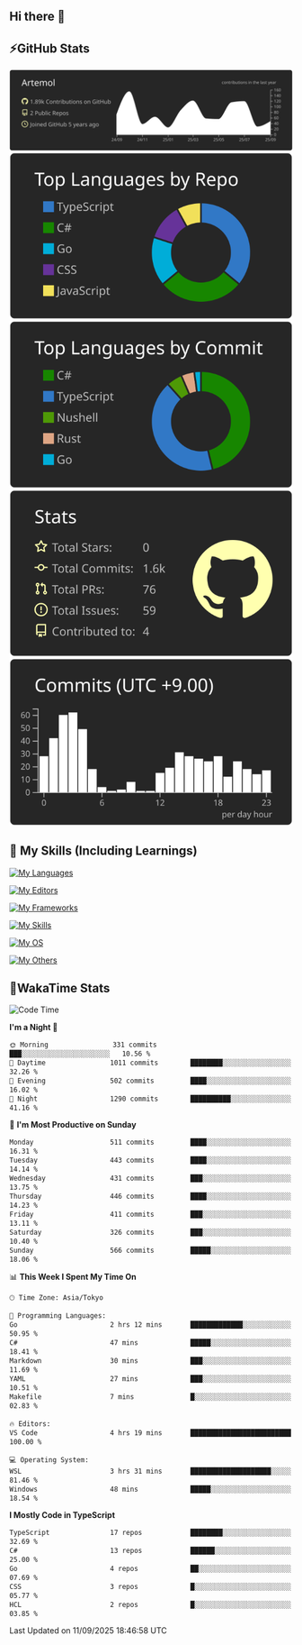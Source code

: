 ## Hi there 👋
<!--
**Artemol/Artemol** is a ✨ _special_ ✨ repository because its `README.md` (this file) appears on your GitHub profile.

Here are some ideas to get you started:

- 🔭 I’m currently working on ...
- 🌱 I’m currently learning ...
- 👯 I’m looking to collaborate on ...
- 🤔 I’m looking for help with ...
- 💬 Ask me about ...
- 📫 How to reach me: ...
- 😄 Pronouns: ...
- ⚡ Fun fact: ...
-->

## ⚡GitHub Stats
[![](https://raw.githubusercontent.com/Artemol/Artemol/main/profile-summary-card-output/apprentice/0-profile-details.svg)](https://github.com/vn7n24fzkq/github-profile-summary-cards)
[![](https://raw.githubusercontent.com/Artemol/Artemol/main/profile-summary-card-output/apprentice/1-repos-per-language.svg)](https://github.com/vn7n24fzkq/github-profile-summary-cards) [![](https://raw.githubusercontent.com/Artemol/Artemol/main/profile-summary-card-output/apprentice/2-most-commit-language.svg)](https://github.com/vn7n24fzkq/github-profile-summary-cards)
[![](https://raw.githubusercontent.com/Artemol/Artemol/main/profile-summary-card-output/apprentice/3-stats.svg)](https://github.com/vn7n24fzkq/github-profile-summary-cards) [![](https://raw.githubusercontent.com/Artemol/Artemol/main/profile-summary-card-output/apprentice/4-productive-time.svg)](https://github.com/vn7n24fzkq/github-profile-summary-cards)

## 🌱 My Skills (Including Learnings)

<!--
### Languages
-->
[![My Languages](https://skillicons.dev/icons?i=ts,py,cs,dotnet,rust,go,c,matlab,css)](https://skillicons.dev)

<!--
### Editors
-->
[![My Editors](https://skillicons.dev/icons?i=vscode,neovim,vim,visualstudio,idea)](https://skillicons.dev)

<!--
### Frameworks
-->
[![My Frameworks](https://skillicons.dev/icons?i=react,nestjs,vite,tailwind,tauri,electron,remix,nextjs,fastapi)](https://skillicons.dev)

<!--
### Tools
-->
[![My Skills](https://skillicons.dev/icons?i=git,nodejs,docker,unity,postman,bun,discord,cloudflare,bash,prometheus,grafana,obsidian)](https://skillicons.dev)

<!--
### OS
-->
[![My OS](https://skillicons.dev/icons?i=windows,ubuntu)](https://skillicons.dev)

<!--
### Others
-->
[![My Others](https://skillicons.dev/icons?i=github,raspberrypi,gcp)](https://skillicons.dev)

## 💬WakaTime Stats
<!--START_SECTION:waka-->
![Code Time](http://img.shields.io/badge/Code%20Time-625%20hrs%2018%20mins-blue)

**I'm a Night 🦉** 

```text
🌞 Morning                331 commits         ███░░░░░░░░░░░░░░░░░░░░░░   10.56 % 
🌆 Daytime                1011 commits        ████████░░░░░░░░░░░░░░░░░   32.26 % 
🌃 Evening                502 commits         ████░░░░░░░░░░░░░░░░░░░░░   16.02 % 
🌙 Night                  1290 commits        ██████████░░░░░░░░░░░░░░░   41.16 % 
```
📅 **I'm Most Productive on Sunday** 

```text
Monday                   511 commits         ████░░░░░░░░░░░░░░░░░░░░░   16.31 % 
Tuesday                  443 commits         ████░░░░░░░░░░░░░░░░░░░░░   14.14 % 
Wednesday                431 commits         ███░░░░░░░░░░░░░░░░░░░░░░   13.75 % 
Thursday                 446 commits         ████░░░░░░░░░░░░░░░░░░░░░   14.23 % 
Friday                   411 commits         ███░░░░░░░░░░░░░░░░░░░░░░   13.11 % 
Saturday                 326 commits         ███░░░░░░░░░░░░░░░░░░░░░░   10.40 % 
Sunday                   566 commits         █████░░░░░░░░░░░░░░░░░░░░   18.06 % 
```


📊 **This Week I Spent My Time On** 

```text
🕑︎ Time Zone: Asia/Tokyo

💬 Programming Languages: 
Go                       2 hrs 12 mins       █████████████░░░░░░░░░░░░   50.95 % 
C#                       47 mins             █████░░░░░░░░░░░░░░░░░░░░   18.41 % 
Markdown                 30 mins             ███░░░░░░░░░░░░░░░░░░░░░░   11.69 % 
YAML                     27 mins             ███░░░░░░░░░░░░░░░░░░░░░░   10.51 % 
Makefile                 7 mins              █░░░░░░░░░░░░░░░░░░░░░░░░   02.83 % 

🔥 Editors: 
VS Code                  4 hrs 19 mins       █████████████████████████   100.00 % 

💻 Operating System: 
WSL                      3 hrs 31 mins       ████████████████████░░░░░   81.46 % 
Windows                  48 mins             █████░░░░░░░░░░░░░░░░░░░░   18.54 % 
```

**I Mostly Code in TypeScript** 

```text
TypeScript               17 repos            ████████░░░░░░░░░░░░░░░░░   32.69 % 
C#                       13 repos            ██████░░░░░░░░░░░░░░░░░░░   25.00 % 
Go                       4 repos             ██░░░░░░░░░░░░░░░░░░░░░░░   07.69 % 
CSS                      3 repos             █░░░░░░░░░░░░░░░░░░░░░░░░   05.77 % 
HCL                      2 repos             █░░░░░░░░░░░░░░░░░░░░░░░░   03.85 % 
```




 Last Updated on 11/09/2025 18:46:58 UTC
<!--END_SECTION:waka-->
